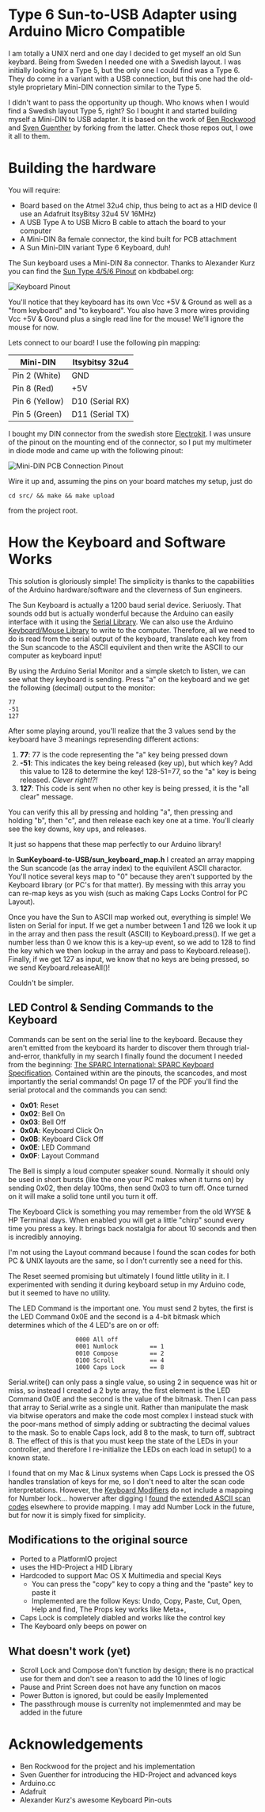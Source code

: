 # Type 6 Sun-to-USB Adapter using Arduino Micro Compatible

I am totally a UNIX nerd and one day I decided to get myself an old Sun keybard. Being from Sweden I needed one with a Swedish layout. I was initially looking for a Type 5, but the only one I could find was a Type 6. They do come in a variant with a USB connection, but this one had the old-style proprietary Mini-DIN connection similar to the Type 5.

I didn't want to pass the opportunity up though. Who knows when I would find a Swedish layout Type 5, right? So I bought it and started building myself a Mini-DIN to USB adapter. It is based on the work of [Ben Rockwood](https://github.com/benr) and [Sven Guenther](https://github.com/0x6e3078) by forking from the latter. Check those repos out, I owe it all to them.

# Building the hardware

You will require:

* Board based on the Atmel 32u4 chip, thus being to act as a HID device (I use an Adafruit ItsyBitsy 32u4 5V 16MHz)
* A USB Type A to USB Micro B cable to attach the board to your computer
* A Mini-DIN 8a female connector, the kind built for PCB attachment
* A Sun Mini-DIN variant Type 6 Keyboard, duh!

The Sun keyboard uses a Mini-DIN 8a connector.  Thanks to Alexander Kurz you can find the [Sun Type 4/5/6 Pinout](http://www.kbdbabel.org/conn/index.html) on kbdbabel.org:

![Keyboard Pinout](http://www.kbdbabel.org/conn/kbd_connector_sun456.png)

You'll notice that they keyboard has its own Vcc +5V & Ground as well as a "from keyboard" and "to keyboard".  You also have 3 more wires providing Vcc +5V & Ground plus a single read line for the mouse! We'll ignore the mouse for now.

Lets connect to our board! I use the following pin mapping:  

| Mini-DIN       | Itsybitsy 32u4  |
|----------------|-----------------|
| Pin 2 (White)  | GND             |
| Pin 8 (Red)    | +5V             |
| Pin 6 (Yellow) | D10 (Serial RX) |
| Pin 5 (Green)  | D11 (Serial TX) |

I bought my DIN connector from the swedish store [Electrokit](https://www.electrokit.com/). I was unsure of the pinout on the mounting end of the connector, so I put my multimeter in diode mode and came up with the following pinout:

![Mini-DIN PCB Connection Pinout](doc/pinout.png)

Wire it up and, assuming the pins on your board matches my setup, just do

```
cd src/ && make && make upload
```

from the project root.

# How the Keyboard and Software Works

This solution is gloriously simple!  The simplicity is thanks to the capabilities of the Arduino hardware/software and the cleverness of Sun engineers.

The Sun Keyboard is actually a 1200 baud serial device.  Seriuosly.  That sounds odd but is actually wonderful because the Arduino can easily interface with it using the [Serial Library](https://www.arduino.cc/en/Reference/Serial).  We can also use the Arduino [Keyboard/Mouse Library](https://www.arduino.cc/en/Reference/MouseKeyboard) to write to the computer.  Therefore, all we need to do is read from the serial output of the keyboard, translate each key from the Sun scancode to the ASCII equivilent and then write the ASCII to our computer as keyboard input!

By using the Arduino Serial Monitor and a simple sketch to listen, we can see what they keyboard is sending.  Press "a" on the keyboard and we get the following (decimal) output to the monitor:

```
77
-51
127
```

After some playing around, you'll realize that the 3 values send by the keyboard have 3 meanings represending different actions:

1. **77**: 77 is the code representing the "a" key being pressed down
2. **-51**: This indicates the key being released (key up), but which key?  Add this value to 128 to determine the key!  128-51=77, so the "a" key is being released.  _Clever right!?!_
3. **127**: This code is sent when no other key is being pressed, it is the "all clear" message.

You can verify this all by pressing and holding "a", then pressing and holding "b", then "c", and then release each key one at a time.  You'll clearly see the key downs, key ups, and releases.

It just so happens that these map perfectly to our Arduino library!

In **SunKeyboard-to-USB/sun_keyboard_map.h** I created an array mapping the Sun scancode (as the array index) to the equivilent ASCII charactor.  You'll notice several keys map to "0" because they aren't supported by the Keyboard library (or PC's for that matter).  By messing with this array you can re-map keys as you wish (such as making Caps Locks Control for PC Layout).

Once you have the Sun to ASCII map worked out, everything is simple!  We listen on Serial for input.  If we get a number between 1 and 126 we look it up in the array and then pass the result (ASCII) to Keyboard.press().  If we get a number less than 0 we know this is a key-up event, so we add to 128 to find the key which we then lookup in the array and pass to Keyboard.release().  Finally, if we get 127 as input, we know that no keys are being pressed, so we send Keyboard.releaseAll()!

Couldn't be simpler.

## LED Control & Sending Commands to the Keyboard

Commands can be sent on the serial line to the keyboard.  Because they aren't emitted from the keyboard its harder to discover them through trial-and-error, thankfully in my search I finally found the document I needed from the beginning: [The SPARC International: SPARC Keyboard Specification](http://sparc.org/wp-content/uploads/2014/01/KBD.pdf.gz).  Contained within are the pinouts, the scancodes, and most importantly the serial commands!  On page 17 of the PDF you'll find the serial protocal and the commands you can send:

* **0x01**: Reset
* **0x02**: Bell On
* **0x03**: Bell Off
* **0x0A**: Keyboard Click On
* **0x0B**: Keyboard Click Off
* **0x0E**: LED Command
* **0x0F**: Layout Command

The Bell is simply a loud computer speaker sound.  Normally it should only be used in short bursts (like the one your PC makes when it turns on) by sending 0x02, then delay 100ms, then send 0x03 to turn off.  Once turned on it will make a solid tone until you turn it off.

The Keyboard Click is something you may remember from the old WYSE & HP Terminal days.  When enabled you will get a little "chirp" sound every time you press a key.  It brings back nostalgia for about 10 seconds and then is incredibly annoying.

I'm not using the Layout command because I found the scan codes for both PC & UNIX layouts are the same, so I don't currently see a need for this.

The Reset seemed promising but ultimately I found little utility in it.  I experimented with sending it during keyboard setup in my Arduino code, but it seemed to have no utility.

The LED Command is the important one.  You must send 2 bytes, the first is the LED Command 0x0E and the second is a 4-bit bitmask which determines which of the 4 LED's are on or off:

```
                   0000 All off
                   0001 Numlock         == 1
                   0010 Compose         == 2
                   0100 Scroll          == 4
                   1000 Caps Lock       == 8
```

Serial.write() can only pass a single value, so using 2 in sequence was hit or miss, so instead I created a 2 byte array, the first element is the LED Command 0x0E and the second is the value of the bitmask.  Then I can pass that array to Serial.write as a single unit.  Rather than manipulate the mask via bitwise operators and make the code most complex I instead stuck with the poor-mans method of simply adding or subtracting the decimal values to the mask.  So to enable Caps lock, add 8 to the mask, to turn off, subtract 8.  The effect of this is that you must keep the state of the LEDs in your controller, and therefore I re-initialize the LEDs on each load in setup() to a known state.

I found that on my Mac & Linux systems when Caps Lock is pressed the OS handles translation of keys for me, so I don't need to alter the scan code interpretations.  However, the [Keyboard Modifiers](https://www.arduino.cc/en/Reference/KeyboardModifiers) do not include a mapping for Number lock... howerver after digging I [found](https://learn.adafruit.com/introducing-bluefruit-ez-key-diy-bluetooth-hid-keyboard/sending-keys-via-serial) the [extended ASCII scan codes](https://en.wikipedia.org/wiki/ASCII) elsewhere to provide mapping.  I may add Number Lock in the future, but for now it is simply fixed for simplicity.

## Modifications to the original source

* Ported to a PlatformIO project
* uses the HID-Project a HID Library
* Hardcoded to support Mac OS X Multimedia and special Keys
  - You can press the "copy" key to copy a thing and the "paste" key to paste it
  - Implemented are the follow Keys: Undo, Copy, Paste, Cut, Open, Help and find, The Props key works like Meta+,
* Caps Lock is completely diabled and works like the control key
* The Keyboard only beeps on power on

## What doesn't work (yet)

* Scroll Lock and Compose don't function by design; there is no practical use for them and don't see a reason to add the 10 lines of logic
* Pause and Print Screen does not have any function on macos
* Power Button is ignored, but could be easily Implemented
* The passthrough mouse is currenlty not implemenmted and may be added in the future

# Acknowledgements

* Ben Rockwood for the project and his implementation
* Sven Guenther for introducing the HID-Project and advanced keys
* Arduino.cc
* Adafruit
* Alexander Kurz's awesome Keyboard Pin-outs
